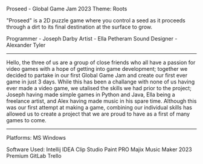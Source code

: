 Proseed - Global Game Jam 2023
Theme: Roots

"Proseed" is a 2D puzzle game where you control a seed as it proceeds through a dirt to its final destination at the surface to grow.

Programmer - Joseph Darby
Artist - Ella Petheram
Sound Designer - Alexander Tyler

-----------------------------------------------------------------------------------------------------------------------------------------------------------

Hello, the three of us are a group of close friends who all have a passion for video games with a hope of getting into game development; together we decided to partake in our first Global Game Jam and create our first ever game in just 3 days. 
While this has been a challange with none of us having ever made a video game, we utalised the skills we had prior to the project; Joseph having made simple games in Python and Java, Ella being a freelance artist, and Alex having made music in his spare time. Although this was our first attempt at making a game, combining our individual skills has allowed us to create a project that we are proud to have as a first of many games to come. 

-----------------------------------------------------------------------------------------------------------------------------------------------------------

Platforms: MS Windows

Software Used:
Intellij IDEA
Clip Studio Paint PRO
Majix Music Maker 2023 Premium
GitLab
Trello